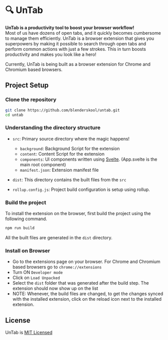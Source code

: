 # 🔍 UnTab

**UnTab is a productivity tool to boost your browser workflow!**  
Most of us have dozens of open tabs, and it quickly becomes cumbersome to manage them efficiently. UnTab is a browser extension that gives you superpowers by making it possible to search through open tabs and perform common actions with just a few strokes. This in turn boosts productivity and makes you look like a hero!

Currently, UnTab is being built as a browser extension for Chrome and Chromium based browsers.

## Project Setup
### Clone the repository
```bash
git clone https://github.com/blenderskool/untab.git
cd untab
```

### Understanding the directory structure
- `src`: Primary source directory where the magic happens!
  - `background`: Background Script for the extension
  - `content`: Content Script for the extension
  - `components`: UI components written using [Svelte](https://svelte.dev). (App.svelte is the main root component)
  - `manifest.json`: Extension manifest file
  
- `dist`: This directory contains the built files from the `src`

- `rollup.config.js`: Project build configuration is setup using rollup.

### Build the project
To install the extension on the browser, first build the project using the following command.
```bash
npm run build
```
All the built files are generated in the `dist` directory.

### Install on Browser
- Go to the extensions page on your browser. For Chrome and Chromium based browsers go to `chrome://extensions`
- Turn ON `Developer mode`
- Click on `Load Unpacked`
- Select the `dist` folder that was generated after the build step. The extension should now show up on the list
- NOTE: Whenever, the build files are changed, to get the changes synced with the installed extension, click on the reload icon next to the installed extension.

## License 
UnTab is [MIT Licensed](https://github.com/blenderskool/untab/blob/master/LICENSE)
